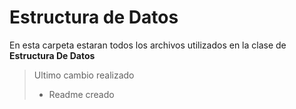 # Estructura de Datos

En esta carpeta estaran todos los archivos utilizados
en la clase de **Estructura De Datos**

>Ultimo cambio realizado
>- Readme creado
